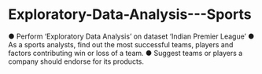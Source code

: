 # Exploratory-Data-Analysis---Sports

● Perform ‘Exploratory Data Analysis’ on dataset ‘Indian Premier League’
● As a sports analysts, find out the most successful teams, players and factors
contributing win or loss of a team.
● Suggest teams or players a company should endorse for its products.

